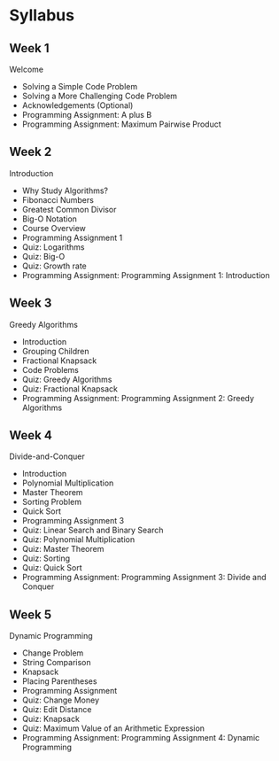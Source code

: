 # Syllabus

## Week 1

Welcome

- Solving a Simple Code Problem
- Solving a More Challenging Code Problem
- Acknowledgements (Optional)
- Programming Assignment: A plus B
- Programming Assignment: Maximum Pairwise Product

## Week 2

Introduction

- Why Study Algorithms?
- Fibonacci Numbers
- Greatest Common Divisor
- Big-O Notation
- Course Overview
- Programming Assignment 1
- Quiz: Logarithms
- Quiz: Big-O
- Quiz: Growth rate
- Programming Assignment: Programming Assignment 1: Introduction

## Week 3

Greedy Algorithms

- Introduction
- Grouping Children
- Fractional Knapsack
- Code Problems
- Quiz: Greedy Algorithms
- Quiz: Fractional Knapsack
- Programming Assignment: Programming Assignment 2: Greedy Algorithms

## Week 4

Divide-and-Conquer

- Introduction
- Polynomial Multiplication
- Master Theorem
- Sorting Problem
- Quick Sort
- Programming Assignment 3
- Quiz: Linear Search and Binary Search
- Quiz: Polynomial Multiplication
- Quiz: Master Theorem
- Quiz: Sorting
- Quiz: Quick Sort
- Programming Assignment: Programming Assignment 3: Divide and Conquer

## Week 5

Dynamic Programming

- Change Problem
- String Comparison
- Knapsack
- Placing Parentheses
- Programming Assignment
- Quiz: Change Money
- Quiz: Edit Distance
- Quiz: Knapsack
- Quiz: Maximum Value of an Arithmetic Expression
- Programming Assignment: Programming Assignment 4: Dynamic Programming
